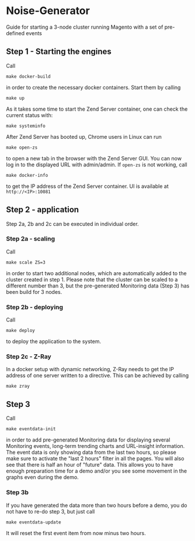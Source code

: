 # Noise-Generator
Guide for starting a 3-node cluster running Magento with a set of pre-defined events

## Step 1 - Starting the engines
Call
```
make docker-build
```
in order to create the necessary docker containers.
Start them by calling
```
make up
```
As it takes some time to start the Zend Server container, one can check the current status with:
```
make systeminfo
```
After Zend Server has booted up, Chrome users in Linux can run
```
make open-zs
```
to open a new tab in the browser with the Zend Server GUI. You can now log in to the displayed URL with admin/admin.
If ```open-zs``` is not working, call
```
make docker-info
```
to get the IP address of the Zend Server container. UI is available at ```http://<IP>:10081```

## Step 2 - application
Step 2a, 2b and 2c can be executed in individual order.
### Step 2a - scaling
Call
```
make scale ZS=3
```
in order to start two additional nodes, which are automatically added to the cluster created in step 1. Please note that the cluster can be scaled to a different number than 3, but the pre-generated Monitoring data (Step 3) has been build for 3 nodes.
### Step 2b - deploying
Call
```
make deploy
```
to deploy the application to the system.
### Step 2c - Z-Ray
In a docker setup with dynamic networking, Z-Ray needs to get the IP address of one server written to a directive. This can be achieved by calling
```
make zray
```
## Step 3
Call
```
make eventdata-init
```
in order to add pre-generated Monitoring data for displaying several Monitoring events, long-term trending charts and URL-insight information.
The event data is only showing data from the last two hours, so please make sure to activate the "last 2 hours" filter in all the pages. You will also see that there is half an hour of "future" data. This allows you to have enough preparation time for a demo and/or you see some movement in the graphs even during the demo.
### Step 3b
If you have generated the data more than two hours before a demo, you do not have to re-do step 3, but just call
```
make eventdata-update
```
It will reset the first event item from now minus two hours.
